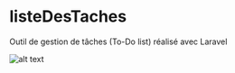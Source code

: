 # listeDesTaches
Outil de gestion de tâches (To-Do list) réalisé avec Laravel


![alt text](https://i.imgur.com/ynQAQ1H.jpg)
